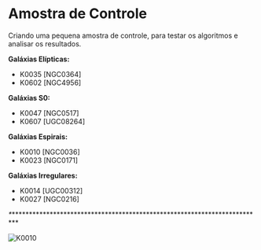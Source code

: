 # Amostra de Controle

Criando uma pequena amostra de controle, para testar os algoritmos e analisar os resultados.

**Galáxias Elípticas:**
* K0035 [NGC0364]
* K0602 [NGC4956]

**Galáxias S0:**
* K0047 [NGC0517]
* K0607 [UGC08264]

**Galáxias Espirais:**
* K0010 [NGC0036]
* K0023 [NGC0171]

**Galáxias Irregulares:**
* K0014 [UGC00312]
* K0027 [NGC0216]

*\**************************************************************************\*

![K0010](/figures/concentration/galK0010_concentration_age.png)
